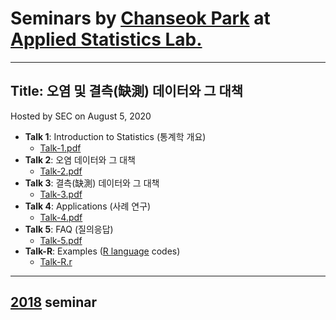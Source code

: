 # Seminars by [Chanseok Park](https://appliedstat.github.io) at [Applied Statistics Lab.](https://sites.google.com/view/appliedstatlab)
---
## Title: 오염 및 결측(缺測) 데이터와 그 대책
   Hosted by SEC on August 5, 2020 
- **Talk 1**: Introduction to Statistics (통계학 개요)
    - [Talk-1.pdf](Talk-1.pdf) 
- **Talk 2**: 오염 데이터와 그 대책
    - [Talk-2.pdf](Talk-2.pdf)
- **Talk 3**: 결측(缺測) 데이터와 그 대책
    - [Talk-3.pdf](Talk-3.pdf)
- **Talk 4**: Applications (사례 연구)
    - [Talk-4.pdf](Talk-4.pdf)
- **Talk 5**: FAQ (질의응답)
    - [Talk-5.pdf](Talk-5.pdf)
- **Talk-R**: Examples ([R language](https://www.r-project.org) codes)
    - [Talk-R.r](Talk-R.r) 

    
---
## [2018](../../2018)  seminar  


